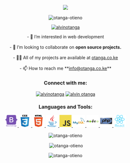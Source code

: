 <div style="text-align:center;" >

<p align="center"><img src="https://otanga.co.ke/Dependencies/Images/header.jpg" ></p>

<p align="center"> <img src="https://komarev.com/ghpvc/?username=otanga-otieno&label=Profile%20views&color=0e75b6&style=flat" alt="otanga-otieno" /> </p>

<p align="center"> <a href="https://twitter.com/alvinotanga" target="blank"><img src="https://img.shields.io/twitter/follow/alvinotanga?logo=twitter&style=for-the-badge" alt="alvinotanga" /></a> </p>

<div align="center" style="text-align: center; width: 100%;">
  <span> - 👀 I’m interested in web development </span> <br><br>
  <span> - 👯 I’m looking to collaborate on <b>open source projects.</b> </span> <br><br>
  <span> - 👨‍💻 All of my projects are available at <a href="https://otanga.co.ke">otanga.co.ke</a> </span> <br><br>
  <span> - 📫 How to reach me **<a href="mailto:info@otanga.co.ke">info@otanga.co.ke</a>** </span> <br>
</div>

<h3 align="center">Connect with me:</h3>
<p align="center">
<a href="https://twitter.com/alvinotanga" target="blank"><img align="center" src="https://raw.githubusercontent.com/rahuldkjain/github-profile-readme-generator/master/src/images/icons/Social/twitter.svg" alt="alvinotanga" height="30" width="40" /></a>
<a href="https://www.linkedin.com/in/alvin-otanga-988502191/" target="blank"><img align="center" src="https://raw.githubusercontent.com/rahuldkjain/github-profile-readme-generator/master/src/images/icons/Social/linked-in-alt.svg" alt="alvin otanga" height="30" width="40" /></a>
</p>

<h3 align="center">Languages and Tools:</h3>
<p align="center"> <a href="https://getbootstrap.com" target="_blank" rel="noreferrer"> <img src="https://raw.githubusercontent.com/devicons/devicon/master/icons/bootstrap/bootstrap-plain-wordmark.svg" alt="bootstrap" width="40" height="40"/> </a> <a href="https://www.w3schools.com/css/" target="_blank" rel="noreferrer"> <img src="https://raw.githubusercontent.com/devicons/devicon/master/icons/css3/css3-original-wordmark.svg" alt="css3" width="40" height="40"/> </a> <a href="https://www.w3.org/html/" target="_blank" rel="noreferrer"> <img src="https://raw.githubusercontent.com/devicons/devicon/master/icons/html5/html5-original-wordmark.svg" alt="html5" width="40" height="40"/> </a> <a href="https://www.java.com" target="_blank" rel="noreferrer"> <img src="https://raw.githubusercontent.com/devicons/devicon/master/icons/java/java-original.svg" alt="java" width="40" height="40"/> </a> <a href="https://developer.mozilla.org/en-US/docs/Web/JavaScript" target="_blank" rel="noreferrer"> <img src="https://raw.githubusercontent.com/devicons/devicon/master/icons/javascript/javascript-original.svg" alt="javascript" width="40" height="40"/> </a> <a href="https://www.mysql.com/" target="_blank" rel="noreferrer"> <img src="https://raw.githubusercontent.com/devicons/devicon/master/icons/mysql/mysql-original-wordmark.svg" alt="mysql" width="40" height="40"/> </a> <a href="https://nodejs.org" target="_blank" rel="noreferrer"> <img src="https://raw.githubusercontent.com/devicons/devicon/master/icons/nodejs/nodejs-original-wordmark.svg" alt="nodejs" width="40" height="40"/> </a> <a href="https://www.php.net" target="_blank" rel="noreferrer"> <img src="https://raw.githubusercontent.com/devicons/devicon/master/icons/php/php-original.svg" alt="php" width="40" height="40"/> </a> <a href="https://reactjs.org/" target="_blank" rel="noreferrer"> <img src="https://raw.githubusercontent.com/devicons/devicon/master/icons/react/react-original-wordmark.svg" alt="reactjs" width="40" height="40"/> </a> </p>

<p align="center"><img align="center" style="" src="https://github-readme-stats.vercel.app/api/top-langs?username=otanga-otieno&show_icons=true&locale=en&layout=compact" alt="otanga-otieno" /></p>

<p align="center">&nbsp;<img align="center" style="" src="https://github-readme-stats.vercel.app/api?username=otanga-otieno&show_icons=true&locale=en" alt="otanga-otieno" /></p>

<p align="center"><img align="center" style="" src="https://github-readme-streak-stats.herokuapp.com/?user=otanga-otieno&" alt="otanga-otieno" /></p>
  
</div>



<!---
Otanga-Otieno/Otanga-Otieno is a ✨ special ✨ repository because its `README.md` (this file) appears on your GitHub profile.
You can click the Preview link to take a look at your changes.
--->
